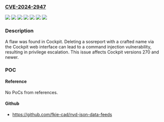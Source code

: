 ### [CVE-2024-2947](https://cve.mitre.org/cgi-bin/cvename.cgi?name=CVE-2024-2947)
![](https://img.shields.io/static/v1?label=Product&message=Fedora&color=blue)
![](https://img.shields.io/static/v1?label=Product&message=Red%20Hat%20Enterprise%20Linux%207&color=blue)
![](https://img.shields.io/static/v1?label=Product&message=Red%20Hat%20Enterprise%20Linux%208&color=blue)
![](https://img.shields.io/static/v1?label=Product&message=Red%20Hat%20Enterprise%20Linux%209&color=blue)
![](https://img.shields.io/static/v1?label=Product&message=cockpit&color=blue)
![](https://img.shields.io/static/v1?label=Version&message=n%2Fa&color=blue)
![](https://img.shields.io/static/v1?label=Vulnerability&message=Improper%20Neutralization%20of%20Special%20Elements%20used%20in%20a%20Command%20('Command%20Injection')&color=brighgreen)

### Description

A flaw was found in Cockpit. Deleting a sosreport with a crafted name via the Cockpit web interface can lead to a command injection vulnerability, resulting in privilege escalation. This issue affects Cockpit versions 270 and newer.

### POC

#### Reference
No PoCs from references.

#### Github
- https://github.com/fkie-cad/nvd-json-data-feeds

